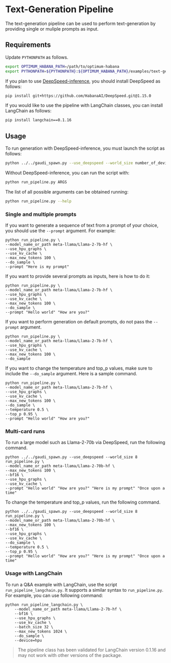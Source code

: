 <!---
Copyright 2023 The HuggingFace Team. All rights reserved.

Licensed under the Apache License, Version 2.0 (the "License");
you may not use this file except in compliance with the License.
You may obtain a copy of the License at

    http://www.apache.org/licenses/LICENSE-2.0

Unless required by applicable law or agreed to in writing, software
distributed under the License is distributed on an "AS IS" BASIS,
WITHOUT WARRANTIES OR CONDITIONS OF ANY KIND, either express or implied.
See the License for the specific language governing permissions and
limitations under the License.
-->

# Text-Generation Pipeline

The text-generation pipeline can be used to perform text-generation by providing single or muliple prompts as input.

## Requirements

Update `PYTHONPATH` as follows.
```bash
export OPTIMUM_HABANA_PATH=/path/to/optimum-habana
export PYTHONPATH=${PYTHONPATH}:${OPTIMUM_HABANA_PATH}/examples/text-generation
```

If you plan to use [DeepSpeed-inference](https://docs.habana.ai/en/latest/PyTorch/DeepSpeed/Inference_Using_DeepSpeed.html), you should install DeepSpeed as follows:
```bash
pip install git+https://github.com/HabanaAI/DeepSpeed.git@1.15.0
```

If you would like to use the pipeline with LangChain classes, you can install LangChain as follows:
```bash
pip install langchain==0.1.16
```

## Usage

To run generation with DeepSpeed-inference, you must launch the script as follows:

```bash
python ../../gaudi_spawn.py --use_deepspeed --world_size number_of_devices run_pipeline.py ARGS
```

Without DeepSpeed-inference, you can run the script with:

```bash
python run_pipeline.py ARGS
```

The list of all possible arguments can be obtained running:
```bash
python run_pipeline.py --help
```


### Single and multiple prompts

If you want to generate a sequence of text from a prompt of your choice, you should use the `--prompt` argument.
For example:
```
python run_pipeline.py \
--model_name_or_path meta-llama/Llama-2-7b-hf \
--use_hpu_graphs \
--use_kv_cache \
--max_new_tokens 100 \
--do_sample \
--prompt "Here is my prompt"
```

If you want to provide several prompts as inputs, here is how to do it:
```
python run_pipeline.py \
--model_name_or_path meta-llama/Llama-2-7b-hf \
--use_hpu_graphs \
--use_kv_cache \
--max_new_tokens 100 \
--do_sample \
--prompt "Hello world" "How are you?"
```

If you want to perform generation on default prompts, do not pass the `--prompt` argument.
```
python run_pipeline.py \
--model_name_or_path meta-llama/Llama-2-7b-hf \
--use_hpu_graphs \
--use_kv_cache \
--max_new_tokens 100 \
--do_sample
```

If you want to change the temperature and top_p values, make sure to include the `--do_sample` argument. Here is a sample command.
```
python run_pipeline.py \
--model_name_or_path meta-llama/Llama-2-7b-hf \
--use_hpu_graphs \
--use_kv_cache \
--max_new_tokens 100 \
--do_sample \
--temperature 0.5 \
--top_p 0.95 \
--prompt "Hello world" "How are you?"
```

### Multi-card runs

To run a large model such as Llama-2-70b via DeepSpeed, run the following command.
```
python ../../gaudi_spawn.py --use_deepspeed --world_size 8 run_pipeline.py \
--model_name_or_path meta-llama/Llama-2-70b-hf \
--max_new_tokens 100 \
--bf16 \
--use_hpu_graphs \
--use_kv_cache \
--prompt "Hello world" "How are you?" "Here is my prompt" "Once upon a time"
```

To change the temperature and top_p values, run the following command.
```
python ../../gaudi_spawn.py --use_deepspeed --world_size 8 run_pipeline.py \
--model_name_or_path meta-llama/Llama-2-70b-hf \
--max_new_tokens 100 \
--bf16 \
--use_hpu_graphs \
--use_kv_cache \
--do_sample \
--temperature 0.5 \
--top_p 0.95 \
--prompt "Hello world" "How are you?" "Here is my prompt" "Once upon a time"
```

### Usage with LangChain

To run a Q&A example with LangChain, use the script `run_pipeline_langchain.py`. It supports a similar syntax to `run_pipeline.py`. For example, you can use following command:
```
python run_pipeline_langchain.py \
    --model_name_or_path meta-llama/Llama-2-7b-hf \
    --bf16 \
    --use_hpu_graphs \
    --use_kv_cache \
    --batch_size 32 \
    --max_new_tokens 1024 \
    --do_sample \
    --device=hpu 
```

> The pipeline class has been validated for LangChain version 0.1.16 and may not work with other versions of the package.
